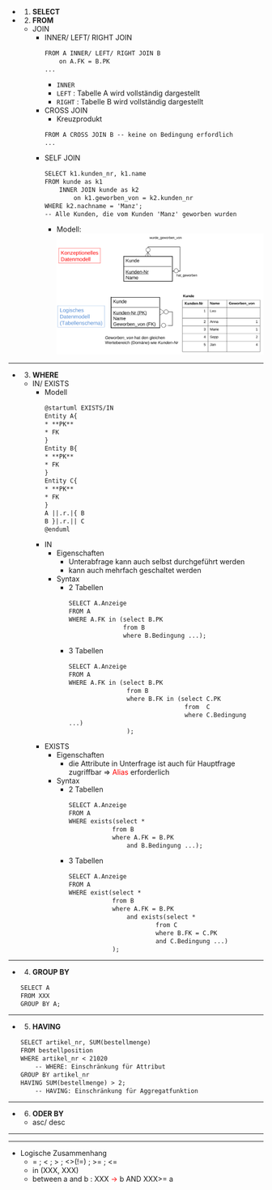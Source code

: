 - 1) **SELECT** 

- 2) **FROM** 
	- JOIN
		- INNER/ LEFT/ RIGHT JOIN
			```mysql
			FROM A INNER/ LEFT/ RIGHT JOIN B
				on A.FK = B.PK
			...
			```
			- `INNER` 
			- `LEFT` : Tabelle A wird vollständig dargestellt 
			- `RIGHT` : Tabelle B wird vollständig dargestellt 
		- CROSS JOIN
			- Kreuzprodukt
			```mysql
			FROM A CROSS JOIN B -- keine on Bedingung erfordlich
			...
			```
		- SELF JOIN
			```mysql
			SELECT k1.kunden_nr, k1.name
			FROM kunde as k1 
				INNER JOIN kunde as k2
					on k1.geworben_von = k2.kunden_nr
			WHERE k2.nachname = 'Manz';
			-- Alle Kunden, die vom Kunden 'Manz' geworben wurden
			```
			- Modell: ![|525](https://raw.githubusercontent.com/ICH-BIN-HXM/images/main/pictures_Obsidian/Datenbanken_rekursive_1:n-Beziehung.png)
---
- 3) **WHERE** 
	- IN/ EXISTS
		- Modell
			```plantuml
			@startuml EXISTS/IN
			Entity A{
			* **PK**
			* FK
			}
			Entity B{
			* **PK**
			* FK
			}
			Entity C{
			* **PK**
			* FK
			}
			A ||.r.|{ B
			B }|.r.|| C
			@enduml
			```
		- IN
			- Eigenschaften
				- Unterabfrage kann auch selbst durchgeführt werden
				- kann auch mehrfach geschaltet werden
			- Syntax
				- 2 Tabellen
					```mysql
					SELECT A.Anzeige
					FROM A
					WHERE A.FK in (select B.PK 
								   from B
								   where B.Bedingung ...);
					```
				- 3 Tabellen
					```mysql
					SELECT A.Anzeige
					FROM A
					WHERE A.FK in (select B.PK
									from B
									where B.FK in (select C.PK
													from  C
													where C.Bedingung ...)
									);
					```
		- EXISTS
			- Eigenschaften
				- die Attribute in Unterfrage ist auch für Hauptfrage zugriffbar $\Rightarrow$ <font color = "red">Alias</font> erforderlich 
			- Syntax
				- 2 Tabellen
					```mysql
					SELECT A.Anzeige
					FROM A 
					WHERE exists(select * 
								from B 
								where A.FK = B.PK
									and B.Bedingung ...);
					```
				- 3 Tabellen
					```mysql
					SELECT A.Anzeige
					FROM A
					WHERE exist(select *
								from B
								where A.FK = B.PK
									and exists(select *
											from C
											where B.FK = C.PK
											and C.Bedingung ...)
								);
					```
---
- 4) **GROUP BY** 
	```mysql
	SELECT A 
	FROM XXX
	GROUP BY A;
	```
---
- 5) **HAVING** 
	```mysql
	SELECT artikel_nr, SUM(bestellmenge)
	FROM bestellposition
	WHERE artikel_nr < 21020 
		-- WHERE: Einschränkung für Attribut
	GROUP BY artikel_nr
	HAVING SUM(bestellmenge) > 2; 
		-- HAVING: Einschränkung für Aggregatfunktion
	```
---
- 6) **ODER BY** 
	- asc/ desc
---
---
- Logische Zusammenhang
	- = ; < ; > ; <>(!=) ; >= ; <= 
	- in (XXX, XXX)
	- between a and b : XXX <font color = "red"> $\rightarrow$ </font> b AND XXX>= a